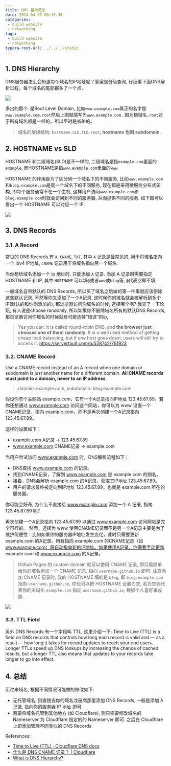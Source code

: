 ```yaml
---
title: DNS 基础概念
date: 2024-04-07 00:15:30
categories:
 - build website
 - networking
tags:
 - build website
 - networking
typora-root-url: ../../../static
---
```


## 1. DNS Hierarchy

DNS服务器怎么会知道每个域名的IP地址呢？答案是分级查询, 仔细看下面DNS解析过程，每个域名的尾部都多了一个点`.`

![](/001-domain-name-dns-records/c.png)

多出的那个`.`是Root Level Domain, 比如`www.example.com`真正的名字是`www.example.com.root`然后上图就简写为`www.example.com.` 因为根域名`.root`对于所有域名都是一样的，所以平时是省略的。

> 域名的层级结构: `hostname.SLD.TLD.root`, **hostname 也叫 subdomain**. 

## 2. HOSTNAME vs SLD

HOSTNAME 和二级域名(SLD)是不一样的, 二级域名是指`example.com`里面的`example`, 而HOSTNAME是指`www.example.com`里面的`www`. 

HOSTNAME 的作用是为了区分同一个域名下的不同服务, 比如`www.example.com`和`blog.example.com`是同一个域名下的不同服务, 现在都是采用微服务分布式架构, 即每个服务通常不在一个主机, 这样用户访问`www.example.com`和`blog.example.com`时就会访问到不同的服务器, 从而提供不同的服务. 如下图可以看出一个 HOSTNAME 可以对应一个 IP:

![](https://pub-2a6758f3b2d64ef5bb71ba1601101d35.r2.dev/001-domain-name-dns-records%2F01.jpg)

## 3. DNS Records

### 3.1. A Record

常见的 DNS Records 有 `A`, `CNAME`, `TXT`, 其中 `A` 记录是最常见的, 用于将域名指向一个 ipv4 IP地址, `CNAME` 记录用于将域名指向另一个域名. 

当你想给域名添加一个 ip 地址时, 只能添加 `A` 记录. 添加 A 记录时需要指定 HOSTNAME 和 IP, 其中 `HOSTNAME` 可以填`@`或者`www`或`blog`等, `@`代表空即不填, 

一般域名自带默认的 DNS Records, 所以买了域名之后做的第一件事就应该删除这些默认记录, 不然等你又添加了一个A记录, 这时候你的域名就会被解析到多个IP(默认的和你刚添加的), 那浏览器访问你域名的时候, 选择哪个呢? 我查了一下论坛, 有人说是choose randomly, 所以如果你不删除域名所有的默认DNS Records, 那浏览器访问你域名的时候就有可能选择“错误”的ip, 

> Yes you can. It is called round-robin DNS, and **the browser just chooses one of them randomly**. It is a well used method of getting cheap load balancing, but if one host goes down, users will still try to access it. https://serverfault.com/q/528742/761923

### 3.2. CNAME Record

Use a CNAME record instead of an A record when one domain or subdomain is just another name for a different domain. **All CNAME records must point to a domain, never to an IP address**. 

> domain: example.com, subdomain: blog.example.com

假设你有个主网站 example.com，它有一个A记录指向IP地址 123.45.67.89。若你还想通过 www.example.com 访问这个网站，你可以为 www 设置一个CNAME记录，指向 example.com，而不是再次创建一个A记录指向 123.45.67.89。

这样的设置如下：

- example.com A记录 -> 123.45.67.89
- www.example.com CNAME记录 -> example.com

当用户尝试访问 www.example.com 时，DNS解析流程如下：

- DNS查找 www.example.com 的记录。
- 找到CNAME记录，了解到 www.example.com 是 example.com 的别名。
- 接着，DNS会解析 example.com 的A记录，获取其IP地址 123.45.67.89。
- 用户的请求最终被定向到IP地址 123.45.67.89，也就是 example.com 所在的服务器。

你可能会好奇, 为什么不直接给 www.example.com 添加一个 A 记录, 指向 123.45.67.89 呢? 

再次创建一个A记录指向 123.45.67.89 以通过 www.example.com 访问网站是完全可行的。 然而，选择为 www 使用CNAME记录而不是另一个A记录主要是为了维护简便性：比如如果你的服务器IP地址发生变化，此时只需要更新 example.com 的A记录。所有指向 example.com 的CNAME记录（如 www.example.com）将自动指向新的IP地址。如果使用A记录，你需要手动更新 example.com 和 www.example.com 的A记录。

> Github Pages 的 custom domain 就可以使用 CNAME 记录, 即只需简单给你的域名添加一个 CNAME 记录, 指向 `username.github.io` 即可. 注意添加 CNAME 记录时, 我的 HOSTNAME 填的是 `blog`, 即 `blog.example.com` 指向 `username.github.io`, 你也可以把 HOSTNAME 设置为空, 若为空则代表你的主域名 `example.com` 指向 `username.github.io`, 根据个人喜好来设置. 

![](https://pub-2a6758f3b2d64ef5bb71ba1601101d35.r2.dev/blogs/2024/04/f356b3dd152035f92b0ae20335413ab0.jpg)

### 3.3. TTL Field

另外 DNS Records 有一个字段叫 TTL, 这里介绍一下: Time to Live (TTL) is a field on DNS records that controls how long each record is valid and — as a result — how long it takes for record updates to reach your end users. Longer TTLs speed up DNS lookups by increasing the chance of cached results, but a longer TTL also means that updates to your records take longer to go into effect.

## 4. 总结

买过来域名, 根据不同情况可能做的修改如下:

- 无托管域名, 则直接去你的域名注册商那里添加 DNS Records, 一般是添加 A 记录, 指向你的服务器 IP 地址 即可. 
- 若要将域名托管到其他地方 (如 Cloudflare), 则只需要修改域名的 Nameserver 为 Cloudflare 指定的的 Nameserver 即可. 之后在 Cloudflare 上即添加管理不同类似的 DNS Records. 


References:

- [Time to Live (TTL) · Cloudflare DNS docs](https://developers.cloudflare.com/dns/manage-dns-records/reference/ttl/)
- [什么是 DNS CNAME 记录？ | Cloudflare](https://www.cloudflare.com/zh-cn/learning/dns/dns-records/dns-cname-record/)
- [What is DNS Hierarchy?](https://www.educative.io/answers/what-is-dns-hierarchy)
